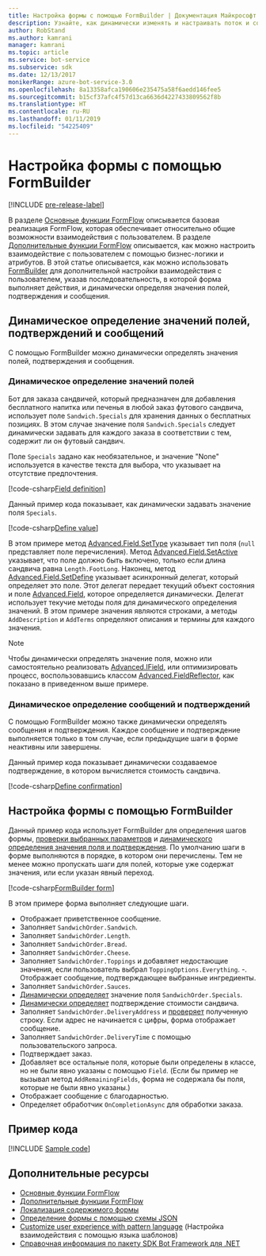```yaml
---
title: Настройка формы с помощью FormBuilder | Документация Майкрософт
description: Узнайте, как динамически изменять и настраивать поток и содержимое общения с помощью FormBuilder из пакета SDK Bot Framework для .NET.
author: RobStand
ms.author: kamrani
manager: kamrani
ms.topic: article
ms.service: bot-service
ms.subservice: sdk
ms.date: 12/13/2017
monikerRange: azure-bot-service-3.0
ms.openlocfilehash: 8a13358afca190606e235475a58f6aedd146fee5
ms.sourcegitcommit: b15cf37afc4f57d13ca6636d4227433809562f8b
ms.translationtype: HT
ms.contentlocale: ru-RU
ms.lasthandoff: 01/11/2019
ms.locfileid: "54225409"
---
```

# <a name="customize-a-form-using-formbuilder"></a>Настройка формы с помощью FormBuilder

[!INCLUDE [pre-release-label](../includes/pre-release-label-v3.md)]

В разделе [Основные функции FormFlow](bot-builder-dotnet-formflow.md) описывается базовая реализация FormFlow, которая обеспечивает относительно общие возможности взаимодействия с пользователем. В разделе [Дополнительные функции FormFlow](bot-builder-dotnet-formflow-advanced.md) описывается, как можно настроить взаимодействие с пользователем с помощью бизнес-логики и атрибутов. В этой статье описывается, как можно использовать [FormBuilder][formBuilder] для дополнительной настройки взаимодействия с пользователем, указав последовательность, в которой форма выполняет действия, и динамически определяя значения полей, подтверждения и сообщения. 

## <a name="dynamically-define-field-values-confirmations-and-messages"></a>Динамическое определение значений полей, подтверждений и сообщений

С помощью FormBuilder можно динамически определять значения полей, подтверждения и сообщения.

### <a name="dynamically-define-field-values"></a>Динамическое определение значений полей 

Бот для заказа сандвичей, который предназначен для добавления бесплатного напитка или печенья в любой заказ футового сандвича, использует поле `Sandwich.Specials` для хранения данных о бесплатных позициях. В этом случае значение поля `Sandwich.Specials` следует динамически задавать для каждого заказа в соответствии с тем, содержит ли он футовый сандвич. 

Поле `Specials` задано как необязательное, и значение "None" используется в качестве текста для выбора, что указывает на отсутствие предпочтения.

[!code-csharp[Field definition](../includes/code/dotnet-formflow-formbuilder.cs#fieldDefinition)]

Данный пример кода показывает, как динамически задавать значение поля `Specials`. 

[!code-csharp[Define value](../includes/code/dotnet-formflow-formbuilder.cs#defineValue)]

В этом примере метод [Advanced.Field.SetType][setType] указывает тип поля (`null` представляет поле перечисления). Метод [Advanced.Field.SetActive][setActive] указывает, что поле должно быть включено, только если длина сандвича равна `Length.FootLong`. Наконец, метод [Advanced.Field.SetDefine][setDefine] указывает асинхронный делегат, который определяет это поле. Этот делегат передает текущий объект состояния и поле [Advanced.Field][field], которое определяется динамически. Делегат использует текучие методы поля для динамического определения значений. В этом примере значения являются строками, а методы `AddDescription` и `AddTerms` определяют описания и термины для каждого значения.

> [!NOTE]
> Чтобы динамически определять значение поля, можно или самостоятельно реализовать [Advanced.IField][iField], или оптимизировать процесс, воспользовавшись классом [Advanced.FieldReflector][FieldReflector], как показано в приведенном выше примере. 

### <a name="dynamically-define-messages-and-confirmations"></a>Динамическое определение сообщений и подтверждений

С помощью FormBuilder можно также динамически определять сообщения и подтверждения. Каждое сообщение и подтверждение выполняется только в том случае, если предыдущие шаги в форме неактивны или завершены. 

Данный пример кода показывает динамически создаваемое подтверждение, в котором вычисляется стоимость сандвича. 

[!code-csharp[Define confirmation](../includes/code/dotnet-formflow-formbuilder.cs#defineConfirmation)]

## <a name="customize-a-form-using-formbuilder"></a>Настройка формы с помощью FormBuilder

Данный пример кода использует FormBuilder для определения шагов формы, [проверки выбранных параметров](bot-builder-dotnet-formflow-advanced.md#add-business-logic) и [динамического определения значения поля и подтверждения](#dynamically-define-field-values-confirmations-and-messages). По умолчанию шаги в форме выполняются в порядке, в котором они перечислены. Тем не менее можно пропускать шаги для полей, которые уже содержат значения, или если указан явный переход. 

[!code-csharp[FormBuilder form](../includes/code/dotnet-formflow-formbuilder.cs#formBuilderForm)]

В этом примере форма выполняет следующие шаги.

- Отображает приветственное сообщение. 
- Заполняет `SandwichOrder.Sandwich`. 
- Заполняет `SandwichOrder.Length`. 
- Заполняет `SandwichOrder.Bread`. 
- Заполняет `SandwichOrder.Cheese`. 
- Заполняет `SandwichOrder.Toppings` и добавляет недостающие значения, если пользователь выбрал `ToppingOptions.Everything`. -. Отображает сообщение, подтверждающее выбранные ингредиенты. 
- Заполняет `SandwichOrder.Sauces`. 
- [Динамически определяет](#dynamically-define-field-values) значение поля `SandwichOrder.Specials`. 
- [Динамически определяет](#dynamically-define-messages-and-confirmations) подтверждение стоимости сандвича. 
- Заполняет `SandwichOrder.DeliveryAddress` и [проверяет](bot-builder-dotnet-formflow-advanced.md#add-business-logic) полученную строку. Если адрес не начинается с цифры, форма отображает сообщение. 
- Заполняет `SandwichOrder.DeliveryTime` с помощью пользовательского запроса. 
- Подтверждает заказ. 
- Добавляет все остальные поля, которые были определены в классе, но не были явно указаны с помощью `Field`. (Если бы пример не вызывал метод `AddRemainingFields`, форма не содержала бы поля, которые не были явно указаны.) 
- Отображает сообщение с благодарностью. 
- Определяет обработчик `OnCompletionAsync` для обработки заказа. 

## <a name="sample-code"></a>Пример кода

[!INCLUDE [Sample code](../includes/snippet-dotnet-formflow-samples.md)]

## <a name="additional-resources"></a>Дополнительные ресурсы

- [Основные функции FormFlow](bot-builder-dotnet-formflow.md)
- [Дополнительные функции FormFlow](bot-builder-dotnet-formflow-advanced.md)
- [Локализация содержимого формы](bot-builder-dotnet-formflow-localize.md)
- [Определение формы с помощью схемы JSON](bot-builder-dotnet-formflow-json-schema.md)
- [Customize user experience with pattern language](bot-builder-dotnet-formflow-pattern-language.md) (Настройка взаимодействия с помощью языка шаблонов)
- <a href="/dotnet/api/?view=botbuilder-3.11.0" target="_blank">Справочная информация по пакету SDK Bot Framework для .NET</a>

[formBuilder]: /dotnet/api/microsoft.bot.builder.formflow.formbuilder-1

[setType]: /dotnet/api/microsoft.bot.builder.formflow.advanced.field-1.settype

[setActive]: /dotnet/api/microsoft.bot.builder.formflow.advanced.field-1.setactive

[setDefine]: /dotnet/api/microsoft.bot.builder.formflow.advanced.field-1.setdefine

[field]: /dotnet/api/microsoft.bot.builder.formflow.advanced.field-1

[iField]: /dotnet/api/microsoft.bot.builder.formflow.advanced.ifield-1

[FieldReflector]: /dotnet/api/microsoft.bot.builder.formflow.advanced.fieldreflector-1

